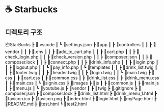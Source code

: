 # ☕ Starbucks
<!--
> 배포한 주소 : 
> [Starbucks](https://gregarious-crisp-1f1109.netlify.app/)

[![Netlify Status](https://api.netlify.com/api/v1/badges/9f2f756f-e1fc-48d9-9c07-b7d7433d8aaa/deploy-status)](https://app.netlify.com/sites/gregarious-crisp-1f1109/overview)

-->
## 디렉토리 구조
📦StarBucks
 ┣ 📂.vscode
 ┃ ┗ 📜settings.json
 ┣ 📂app
 ┃ ┣ 📂controllers
 ┃ ┃ ┣ 📂vendor
 ┃ ┃ ┣ 📜.env
 ┃ ┃ ┣ 📜add_to_cart.php
 ┃ ┃ ┣ 📜cart.php
 ┃ ┃ ┣ 📜check_login.php
 ┃ ┃ ┣ 📜check_version.php
 ┃ ┃ ┣ 📜composer.json
 ┃ ┃ ┣ 📜composer.lock
 ┃ ┃ ┣ 📜connect.php
 ┃ ┃ ┣ 📜drink_info.php
 ┃ ┃ ┣ 📜login.php
 ┃ ┃ ┣ 📜logout.php
 ┃ ┃ ┗ 📜pay_info.php
 ┃ ┗ 📂templates
 ┃ ┃ ┣ 📜drink_list.twig
 ┃ ┃ ┣ 📜footer.twig
 ┃ ┃ ┣ 📜header.twig
 ┃ ┃ ┣ 📜login.twig
 ┃ ┃ ┗ 📜main.twig
 ┣ 📂css
 ┃ ┣ 📜cart.css
 ┃ ┣ 📜common.css
 ┃ ┣ 📜drink_list.css
 ┃ ┣ 📜drink_menu.css
 ┃ ┣ 📜main.css
 ┃ ┗ 📜signin.css
 ┣ 📂images
 ┣ 📂js
 ┃ ┣ 📜common.js
 ┃ ┣ 📜main.js
 ┃ ┣ 📜menu.js
 ┃ ┗ 📜youtube.js
 ┣ 📂vendor
 ┃ ┣ 📂twig
 ┣ 📜.gitignore
 ┣ 📜composer.json
 ┣ 📜composer.lock
 ┣ 📜drink_list.html
 ┣ 📜drink_menu_1.html
 ┣ 📜favicon.ico
 ┣ 📜favicon.png
 ┣ 📜index.html
 ┣ 📜login.html
 ┣ 📜myPage.html
 ┣ 📜README.md
 ┣ 📜test.html
 ┗ 📜test2.html
